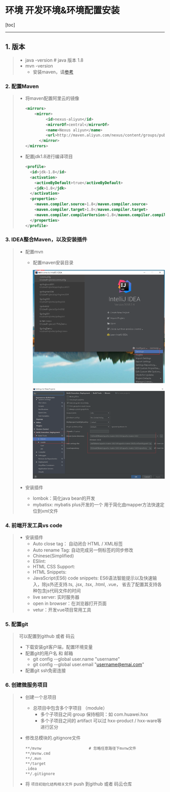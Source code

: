 # 环境 开发环境&环境配置安装



[toc]

------

## 1. 版本

> * java -version	# java 版本 1.8
>* mvn -version 
>   * 安装maven，请[参考](https://www.cnblogs.com/liuhongfeng/p/5057827.html) 

### 2. 配置Maven

> * 将maven配置阿里云的镜像
>
>   ```xml
>   <mirrors>
>       <mirror>
>            <id>nexus-aliyun</id>
>            <mirrorOf>central</mirrorOf>
>            <name>Nexus aliyun</name>
>            <url>http://maven.aliyun.com/nexus/content/groups/public</url>
>         </mirror> 
>   </mirrors>
>   ```
>
> * 配置jdk1.8进行编译项目
>
>   ```xml
>   <profile>
>     <id>jdk-1.8</id>
>     <activation>
>       <activeByDefault>true</activeByDefault>
>       <jdk>1.8</jdk>
>     </activation>
>     <properties>
>       <maven.compiler.source>1.8</maven.compiler.source>
>       <maven.compiler.target>1.8</maven.compiler.target>
>       <maven.compiler.compilerVersion>1.8</maven.compiler.compilerVersion>
>     </properties>
>   </profile>
>   ```
>
>   

### 3. IDEA整合Maven，以及安装插件

> * 配置mvn
>
>   * 配置maven安装目录
>
>     ![maven 配置](./maven/maven_setting.png)
>
>     ![设置路径等](./maven/maven_res.png)
>
> * 安装插件
>
>   * lombok：简化java bean的开发
>   * mybatisx: mybatis plus开发的一个 用于简化由mapper方法快速定位到xml文件

### 4. 前端开发工具vs code

> * 安装插件
>   * Auto close tag： 自动闭合 HTML / XML标签
>   * Auto rename Tag: 自动完成另一侧标签的同步修改
>   * Chinese(Simplified)
>   * ESlint: 
>   * HTML CSS Support:
>   * HTML Snippets:
>   * JavaScript(ES6) code snippets: ES6语法智能提示以及快速输入，除js外还支持.ts, .jsx, .tsx, .html, .vue， 省去了配置其支持各种包含js代码文件的时间
>   * live server: 实时服务器
>   * open in browser：在浏览器打开页面
>   * vetur：开发vue项目常用工具

### 5.  配置git

> ​	可以配置到github 或者 码云
>
> * 下载安装git客户端，配置环境变量
> * 配置git的用户名 和 邮箱
>   * git config --global user.name "username"
>   * git config --global user.email "username@emai.com"
> * 配置git ssh免密连接

### 6.  创建微服务项目

> * 创建一个总项目
>   * 总项目中包含多个字项目 （module）
>     * 多个子项目之间  group 保持相同：如 com.huawei.hxx
>     * 多个子项目之间的 artifact 可以过 hxx-product /  hxx-ware等进行区分
>   
> * 修改总模块的.gitignore文件
>
>   ```shell
>   **/mvnw						# 忽略任意路径下mvnw文件
>   **/mvnw.cmd
>   **/.mvn
>   **/target
>   .idea
>   **/.gitignore
>   ```
>
> * 将 `项目初始化结构相关文件` push 到github 或者 码云仓库